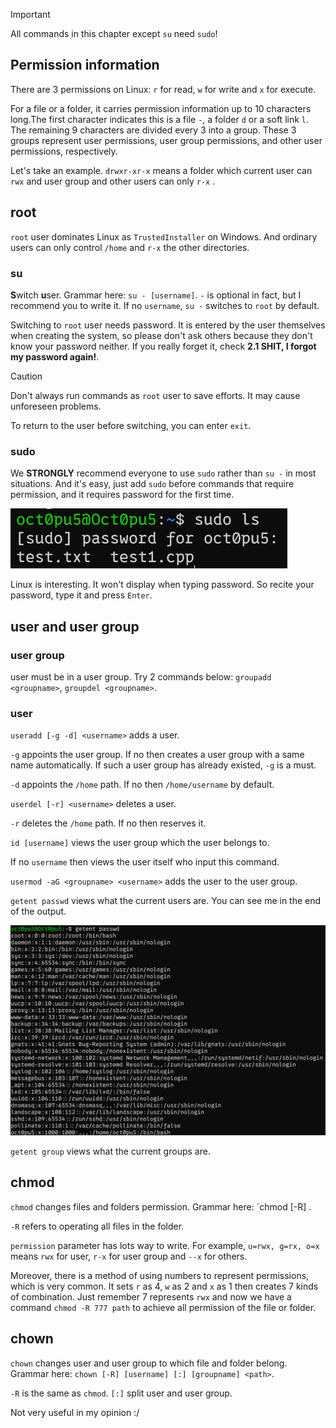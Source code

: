 >[!IMPORTANT]
>All commands in this chapter except `su` need `sudo`!

## Permission information
There are 3 permissions on Linux: `r` for read, `w` for write and `x` for execute.

For a file or a folder, it carries permission information up to 10 characters long.The first character indicates this is a file `-`, a folder `d` or a soft link `l`. The remaining 9 characters are divided every 3 into a group. These 3 groups represent user permissions, user group permissions, and other user permissions, respectively.

Let's take an example. `drwxr-xr-x` means a folder which current user can  `rwx` and  user group and other users can only `r-x` .

## root
`root` user dominates Linux as `TrustedInstaller` on Windows. And ordinary users can only control `/home` and `r-x` the other directories.

### su
**S**witch **u**ser. Grammar here: `su - [username]`.
`-` is optional in fact, but I recommend you to write it.
If no `username`, `su -` switches to `root` by default.

Switching to `root` user needs password. It is entered by the user themselves when creating the system, so please don't ask others because they don't know your password neither. If you really forget it, check **2.1 SHIT, I forgot my password again!**.

>[!CAUTION] 
>Don't always run commands as `root` user to save efforts. It may cause unforeseen problems.

To return to the user before switching, you can enter `exit`.

### sudo
We **STRONGLY** recommend everyone to use `sudo` rather than `su -` in most situations. And it's easy, just add `sudo` before commands that require permission, and it requires password for the first time.

![](/assets/Linux/1.6%20Linux%20user%20and%20permission%20commands/1.png)

Linux is interesting. It won't display when typing password. So recite your password, type it and press `Enter`.

## user and user group

### user group
user must be in a user group. Try 2 commands below:
`groupadd <groupname>`, `groupdel <groupname>`.

### user
`useradd [-g -d] <username>` adds a user.

`-g` appoints the user group. If no then creates a user group with a same name  automatically. If such a user group has already existed, `-g` is a must.

`-d` appoints the `/home` path. If no then `/home/username` by default.

`userdel [-r] <username>` deletes a user.

`-r` deletes the `/home` path. If no then reserves it.

`id [username]` views the user group which the user belongs to.

If no `username` then views the user itself who input this command.

`usermod -aG <groupname> <username>` adds the user to the user group.

`getent passwd` views what the current users are. You can see me in the end of the output.

![](/assets/Linux/1.6%20Linux%20user%20and%20permission%20commands/2.png)

`getent group` views what the current groups are.

## chmod
`chmod` changes files and folders permission. Grammar here: `chmod [-R] <permission> <path>.

`-R` refers to operating all files in the folder.

`permission` parameter has lots way to write. For example, `u=rwx, g=rx, o=x` means `rwx` for user, `r-x` for user group and `--x` for others.

Moreover, there is a method of using numbers to represent permissions, which is very common. It sets `r` as 4, `w` as 2 and `x` as 1 then creates 7 kinds of combination. Just remember 7 represents `rwx` and now we have a command `chmod -R 777 path` to achieve all permission of the file or folder.

## chown
`chown` changes user and user group to which file and folder belong. Grammar here: `chown [-R] [username] [:] [groupname] <path>`.

`-R` is the same as `chmod`. `[:]` split user and user group.

Not very useful in my opinion :/
